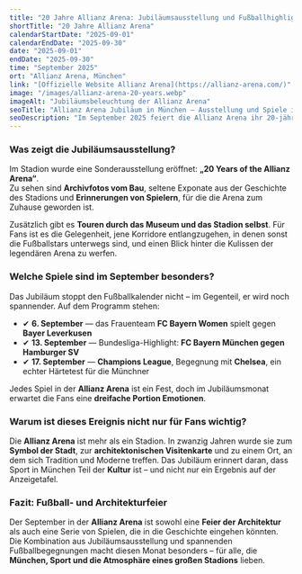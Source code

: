 ```yaml
---
title: "20 Jahre Allianz Arena: Jubiläumsausstellung und Fußballhighlights im September"
shortTitle: "20 Jahre Allianz Arena"
calendarStartDate: "2025-09-01"
calendarEndDate: "2025-09-30"
date: "2025-09-01"
endDate: "2025-09-30"
time: "September 2025"
ort: "Allianz Arena, München"
link: "[Offizielle Website Allianz Arena](https://allianz-arena.com/)"
image: "/images/allianz-arena-20-years.webp"
imageAlt: "Jubiläumsbeleuchtung der Allianz Arena"
seoTitle: "Allianz Arena Jubiläum in München — Ausstellung und Spiele im September 2025"
seoDescription: "Im September 2025 feiert die Allianz Arena ihr 20-jähriges Bestehen: Jubiläumsausstellung „20 Years of the Allianz Arena“ und wichtige Spiele der Bundesliga und Champions League."
---
```


### Was zeigt die Jubiläumsausstellung?

Im Stadion wurde eine Sonderausstellung eröffnet: **„20 Years of the Allianz Arena“**.  
Zu sehen sind **Archivfotos vom Bau**, seltene Exponate aus der Geschichte des Stadions und **Erinnerungen von Spielern**, für die die Arena zum Zuhause geworden ist.

Zusätzlich gibt es **Touren durch das Museum und das Stadion selbst**. Für Fans ist es die Gelegenheit, jene Korridore entlangzugehen, in denen sonst die Fußballstars unterwegs sind, und einen Blick hinter die Kulissen der legendären Arena zu werfen.

### Welche Spiele sind im September besonders?

Das Jubiläum stoppt den Fußballkalender nicht – im Gegenteil, er wird noch spannender. Auf dem Programm stehen:

- ✔ **6. September** — das Frauenteam **FC Bayern Women** spielt gegen **Bayer Leverkusen**  
- ✔ **13. September** — Bundesliga-Highlight: **FC Bayern München gegen Hamburger SV**  
- ✔ **17. September** — **Champions League**, Begegnung mit **Chelsea**, ein echter Härtetest für die Münchner  

Jedes Spiel in der **Allianz Arena** ist ein Fest, doch im Jubiläumsmonat erwartet die Fans eine **dreifache Portion Emotionen**.

### Warum ist dieses Ereignis nicht nur für Fans wichtig?

Die **Allianz Arena** ist mehr als ein Stadion. In zwanzig Jahren wurde sie zum **Symbol der Stadt**, zur **architektonischen Visitenkarte** und zu einem Ort, an dem sich Tradition und Moderne treffen. Das Jubiläum erinnert daran, dass Sport in München Teil der **Kultur** ist – und nicht nur ein Ergebnis auf der Anzeigetafel.

### Fazit: Fußball- und Architekturfeier

Der September in der **Allianz Arena** ist sowohl eine **Feier der Architektur** als auch eine Serie von Spielen, die in die Geschichte eingehen könnten.  
Die Kombination aus Jubiläumsausstellung und spannenden Fußballbegegnungen macht diesen Monat besonders – für alle, die **München, Sport und die Atmosphäre eines großen Stadions** lieben.
